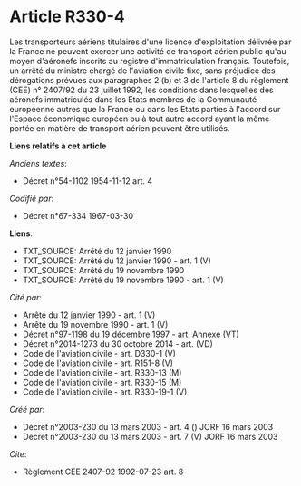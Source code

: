 # Article R330-4

Les transporteurs aériens titulaires d'une licence d'exploitation délivrée par la France ne peuvent exercer une activité de
transport aérien public qu'au moyen d'aéronefs inscrits au registre d'immatriculation français. Toutefois, un arrêté du
ministre chargé de l'aviation civile fixe, sans préjudice des dérogations prévues aux paragraphes 2 (b) et 3 de l'article 8
du règlement (CEE) n° 2407/92 du 23 juillet 1992, les conditions dans lesquelles des aéronefs immatriculés dans les Etats
membres de la Communauté européenne autres que la France ou dans les Etats parties à l'accord sur l'Espace économique
européen ou à tout autre accord ayant la même portée en matière de transport aérien peuvent être utilisés.

**Liens relatifs à cet article**

_Anciens textes_:

  - Décret n°54-1102 1954-11-12 art. 4

_Codifié par_:

  - Décret n°67-334 1967-03-30

**Liens**:

  - TXT_SOURCE: Arrêté du 12 janvier 1990
  - TXT_SOURCE: Arrêté du 12 janvier 1990 - art. 1 (V)
  - TXT_SOURCE: Arrêté du 19 novembre 1990
  - TXT_SOURCE: Arrêté du 19 novembre 1990 - art. 1 (V)

_Cité par_:

  - Arrêté du 12 janvier 1990 - art. 1 (V)
  - Arrêté du 19 novembre 1990 - art. 1 (V)
  - Décret n°97-1198 du 19 décembre 1997 - art. Annexe (VT)
  - Décret n°2014-1273 du 30 octobre 2014 - art. (VD)
  - Code de l'aviation civile - art. D330-1 (V)
  - Code de l'aviation civile - art. R151-8 (V)
  - Code de l'aviation civile - art. R330-13 (M)
  - Code de l'aviation civile - art. R330-15 (M)
  - Code de l'aviation civile - art. R330-19-1 (V)

_Créé par_:

  - Décret n°2003-230 du 13 mars 2003 - art. 4 () JORF 16 mars 2003
  - Décret n°2003-230 du 13 mars 2003 - art. 7 (V) JORF 16 mars 2003

_Cite_:

  - Règlement CEE 2407-92 1992-07-23 art. 8
